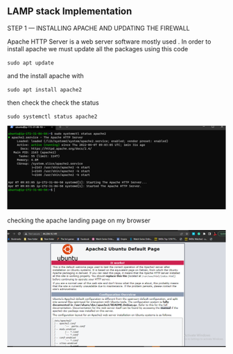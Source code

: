 ## LAMP stack Implementation
STEP 1 — INSTALLING APACHE AND UPDATING THE FIREWALL 

Apache HTTP Server is a web server software mostly used .
In order to install apache we must update all the packages using this code 

`sudo apt update`  

and the install apache with

`sudo apt install apache2`

then check the check the status

`sudo systemctl status apache2`

![Apache Status](./images/Apache_status.PNG)

checking the apache landing page on my browser

![Apache landing page](./images/Landing_page.PNG)



